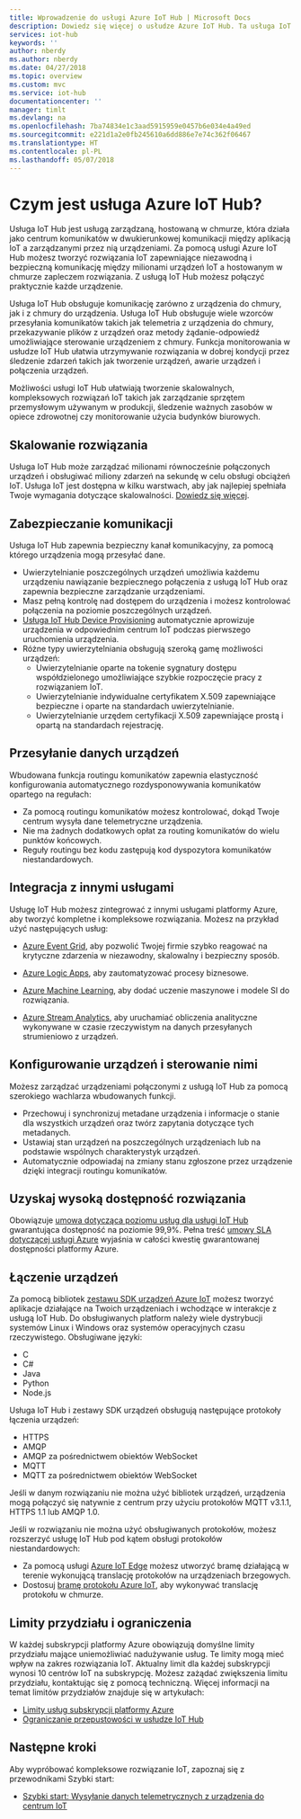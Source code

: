 ```yaml
---
title: Wprowadzenie do usługi Azure IoT Hub | Microsoft Docs
description: Dowiedz się więcej o usłudze Azure IoT Hub. Ta usługa IoT powstała z myślą o skalowalnym pozyskiwaniu danych, zarządzaniu urządzeniami i bezpieczeństwie.
services: iot-hub
keywords: ''
author: nberdy
ms.author: nberdy
ms.date: 04/27/2018
ms.topic: overview
ms.custom: mvc
ms.service: iot-hub
documentationcenter: ''
manager: timlt
ms.devlang: na
ms.openlocfilehash: 7ba74834e1c3aad5915959e0457b6e034e4a49ed
ms.sourcegitcommit: e221d1a2e0fb245610a6dd886e7e74c362f06467
ms.translationtype: HT
ms.contentlocale: pl-PL
ms.lasthandoff: 05/07/2018
---
```

# <a name="what-is-azure-iot-hub"></a>Czym jest usługa Azure IoT Hub?

Usługa IoT Hub jest usługą zarządzaną, hostowaną w chmurze, która działa jako centrum komunikatów w dwukierunkowej komunikacji między aplikacją IoT a zarządzanymi przez nią urządzeniami. Za pomocą usługi Azure IoT Hub możesz tworzyć rozwiązania IoT zapewniające niezawodną i bezpieczną komunikację między milionami urządzeń IoT a hostowanym w chmurze zapleczem rozwiązania. Z usługą IoT Hub możesz połączyć praktycznie każde urządzenie.

Usługa IoT Hub obsługuje komunikację zarówno z urządzenia do chmury, jak i z chmury do urządzenia. Usługa IoT Hub obsługuje wiele wzorców przesyłania komunikatów takich jak telemetria z urządzenia do chmury, przekazywanie plików z urządzeń oraz metody żądanie-odpowiedź umożliwiające sterowanie urządzeniem z chmury. Funkcja monitorowania w usłudze IoT Hub ułatwia utrzymywanie rozwiązania w dobrej kondycji przez śledzenie zdarzeń takich jak tworzenie urządzeń, awarie urządzeń i połączenia urządzeń.

Możliwości usługi IoT Hub ułatwiają tworzenie skalowalnych, kompleksowych rozwiązań IoT takich jak zarządzanie sprzętem przemysłowym używanym w produkcji, śledzenie ważnych zasobów w opiece zdrowotnej czy monitorowanie użycia budynków biurowych.

## <a name="scale-your-solution"></a>Skalowanie rozwiązania

Usługa IoT Hub może zarządzać milionami równocześnie połączonych urządzeń i obsługiwać miliony zdarzeń na sekundę w celu obsługi obciążeń IoT. Usługa IoT jest dostępna w kilku warstwach, aby jak najlepiej spełniała Twoje wymagania dotyczące skalowalności. [Dowiedz się więcej](https://azure.microsoft.com/pricing/details/iot-hub/).

## <a name="secure-your-communications"></a>Zabezpieczanie komunikacji

Usługa IoT Hub zapewnia bezpieczny kanał komunikacyjny, za pomocą którego urządzenia mogą przesyłać dane.

* Uwierzytelnianie poszczególnych urządzeń umożliwia każdemu urządzeniu nawiązanie bezpiecznego połączenia z usługą IoT Hub oraz zapewnia bezpieczne zarządzanie urządzeniami.
* Masz pełną kontrolę nad dostępem do urządzenia i możesz kontrolować połączenia na poziomie poszczególnych urządzeń.
* [Usługa IoT Hub Device Provisioning](https://docs.microsoft.com/azure/iot-dps/) automatycznie aprowizuje urządzenia w odpowiednim centrum IoT podczas pierwszego uruchomienia urządzenia.
* Różne typy uwierzytelniania obsługują szeroką gamę możliwości urządzeń:
  * Uwierzytelnianie oparte na tokenie sygnatury dostępu współdzielonego umożliwiające szybkie rozpoczęcie pracy z rozwiązaniem IoT.
  * Uwierzytelnianie indywidualne certyfikatem X.509 zapewniające bezpieczne i oparte na standardach uwierzytelnianie.
  * Uwierzytelnianie urzędem certyfikacji X.509 zapewniające prostą i opartą na standardach rejestrację.

## <a name="route-device-data"></a>Przesyłanie danych urządzeń

Wbudowana funkcja routingu komunikatów zapewnia elastyczność konfigurowania automatycznego rozdysponowywania komunikatów opartego na regułach:

* Za pomocą routingu komunikatów możesz kontrolować, dokąd Twoje centrum wysyła dane telemetryczne urządzenia.
* Nie ma żadnych dodatkowych opłat za routing komunikatów do wielu punktów końcowych.
* Reguły routingu bez kodu zastępują kod dyspozytora komunikatów niestandardowych.

## <a name="integrate-with-other-services"></a>Integracja z innymi usługami

Usługę IoT Hub możesz zintegrować z innymi usługami platformy Azure, aby tworzyć kompletne i kompleksowe rozwiązania. Możesz na przykład użyć następujących usług:

* [Azure Event Grid](https://docs.microsoft.com/azure/event-grid/), aby pozwolić Twojej firmie szybko reagować na krytyczne zdarzenia w niezawodny, skalowalny i bezpieczny sposób.

* [Azure Logic Apps](https://docs.microsoft.com/azure/logic-apps/), aby zautomatyzować procesy biznesowe.

* [Azure Machine Learning](https://docs.microsoft.com/azure/machine-learning/), aby dodać uczenie maszynowe i modele SI do rozwiązania.

* [Azure Stream Analytics](https://docs.microsoft.com/azure/stream-analytics/), aby uruchamiać obliczenia analityczne wykonywane w czasie rzeczywistym na danych przesyłanych strumieniowo z urządzeń.

## <a name="configure-and-control-your-devices"></a>Konfigurowanie urządzeń i sterowanie nimi

Możesz zarządzać urządzeniami połączonymi z usługą IoT Hub za pomocą szerokiego wachlarza wbudowanych funkcji.

* Przechowuj i synchronizuj metadane urządzenia i informacje o stanie dla wszystkich urządzeń oraz twórz zapytania dotyczące tych metadanych.
* Ustawiaj stan urządzeń na poszczególnych urządzeniach lub na podstawie wspólnych charakterystyk urządzeń.
* Automatycznie odpowiadaj na zmiany stanu zgłoszone przez urządzenie dzięki integracji routingu komunikatów.

## <a name="make-your-solution-highly-available"></a>Uzyskaj wysoką dostępność rozwiązania

Obowiązuje [umowa dotycząca poziomu usług dla usługi IoT Hub](https://azure.microsoft.com/support/legal/sla/iot-hub/) gwarantująca dostępność na poziomie 99,9%. Pełna treść [umowy SLA dotyczącej usługi Azure](https://azure.microsoft.com/support/legal/sla/) wyjaśnia w całości kwestię gwarantowanej dostępności platformy Azure.

## <a name="connect-your-devices"></a>Łączenie urządzeń

Za pomocą bibliotek [zestawu SDK urządzeń Azure IoT](https://docs.microsoft.com/azure/iot-hub/iot-hub-devguide-sdks) możesz tworzyć aplikacje działające na Twoich urządzeniach i wchodzące w interakcje z usługą IoT Hub. Do obsługiwanych platform należy wiele dystrybucji systemów Linux i Windows oraz systemów operacyjnych czasu rzeczywistego. Obsługiwane języki:

* C
* C#
* Java
* Python
* Node.js

Usługa IoT Hub i zestawy SDK urządzeń obsługują następujące protokoły łączenia urządzeń:

* HTTPS
* AMQP
* AMQP za pośrednictwem obiektów WebSocket
* MQTT
* MQTT za pośrednictwem obiektów WebSocket

Jeśli w danym rozwiązaniu nie można użyć bibliotek urządzeń, urządzenia mogą połączyć się natywnie z centrum przy użyciu protokołów MQTT v3.1.1, HTTPS 1.1 lub AMQP 1.0.

Jeśli w rozwiązaniu nie można użyć obsługiwanych protokołów, możesz rozszerzyć usługę IoT Hub pod kątem obsługi protokołów niestandardowych:

* Za pomocą usługi [Azure IoT Edge](https://docs.microsoft.com/azure/iot-edge/) możesz utworzyć bramę działającą w terenie wykonującą translację protokołów na urządzeniach brzegowych.
* Dostosuj [bramę protokołu Azure IoT](https://github.com/Azure/azure-iot-protocol-gateway/blob/master/README.md), aby wykonywać translację protokołu w chmurze.

## <a name="quotas-and-limits"></a>Limity przydziału i ograniczenia

W każdej subskrypcji platformy Azure obowiązują domyślne limity przydziału mające uniemożliwiać nadużywanie usług. Te limity mogą mieć wpływ na zakres rozwiązania IoT. Aktualny limit dla każdej subskrypcji wynosi 10 centrów IoT na subskrypcję. Możesz zażądać zwiększenia limitu przydziału, kontaktując się z pomocą techniczną. Więcej informacji na temat limitów przydziałów znajduje się w artykułach:

* [Limity usług subskrypcji platformy Azure](../azure-subscription-service-limits.md)
* [Ograniczanie przepustowości w usłudze IoT Hub](https://azure.microsoft.com/blog/iot-hub-throttling-and-you/)

## <a name="next-steps"></a>Następne kroki

Aby wypróbować kompleksowe rozwiązanie IoT, zapoznaj się z przewodnikami Szybki start:

* [Szybki start: Wysyłanie danych telemetrycznych z urządzenia do centrum IoT](iot-hub-get-started.md)
